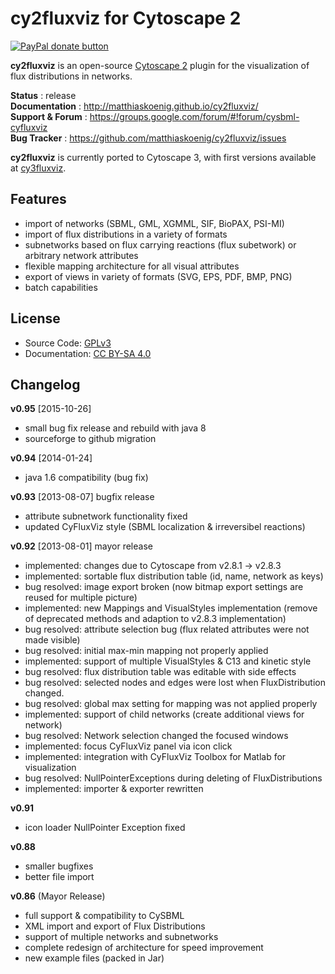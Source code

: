 # cy2fluxviz for Cytoscape 2
<a href="https://www.paypal.com/cgi-bin/webscr?cmd=_s-xclick&amp;hosted_button_id=RYHNRJFBMWD5N" title="Donate to this project using Paypal"><img src="https://img.shields.io/badge/paypal-donate-yellow.svg" alt="PayPal donate button" /></a>

**cy2fluxviz** is an open-source [Cytoscape 2](http://www.cytoscape.org) plugin for the visualization of flux distributions in networks. 

**Status** : release  
**Documentation** : http://matthiaskoenig.github.io/cy2fluxviz/  
**Support & Forum** : https://groups.google.com/forum/#!forum/cysbml-cyfluxviz  
**Bug Tracker** : https://github.com/matthiaskoenig/cy2fluxviz/issues  

**cy2fluxviz** is currently ported to Cytoscape 3, with first versions available at [cy3fluxviz](https://github.com/matthiaskoenig/cy3fluxviz).

## Features
* import of networks (SBML, GML, XGMML, SIF, BioPAX, PSI-MI)
* import of flux distributions in a variety of formats
* subnetworks based on flux carrying reactions (flux subetwork)
  or arbitrary network attributes
* flexible mapping architecture for all visual attributes
* export of views in variety of formats (SVG, EPS, PDF, BMP, PNG)
* batch capabilities

## License
* Source Code: [GPLv3](http://opensource.org/licenses/GPL-3.0)
* Documentation: [CC BY-SA 4.0](http://creativecommons.org/licenses/by-sa/4.0/)

## Changelog
**v0.95** [2015-10-26]
- small bug fix release and rebuild with java 8
- sourceforge to github migration

**v0.94** [2014-01-24]
- java 1.6 compatibility (bug fix)

**v0.93** [2013-08-07] bugfix release
- attribute subnetwork functionality fixed
- updated CyFluxViz style (SBML localization & irreversibel reactions)

**v0.92** [2013-08-01] mayor release
- implemented: changes due to Cytoscape from v2.8.1 -> v2.8.3
- implemented: sortable flux distribution table (id, name, network as keys)
- bug resolved: image export broken (now bitmap export settings are reused for multiple picture)
- implemented: new Mappings and VisualStyles implementation 
				(remove of deprecated methods and adaption to v2.8.3 implementation)
- bug resolved: attribute selection bug (flux related attributes were not made visible)
- bug resolved: initial max-min mapping not properly applied
- implemented: support of multiple VisualStyles & C13 and kinetic style
- bug resolved: flux distribution table was editable with side effects
- bug resolved: selected nodes and edges were lost when FluxDistribution changed.
- bug resolved: global max setting for mapping was not applied properly
- implemented: support of child networks (create additional views for network)
- bug resolved: Network selection changed the focused windows
- implemented: focus CyFluxViz panel via icon click
- implemented: integration with CyFluxViz Toolbox for Matlab for visualization
- bug resolved: NullPointerExceptions during deleting of FluxDistributions 
- implemented: importer & exporter rewritten 

**v0.91**
- icon loader NullPointer Exception fixed

**v0.88**
- smaller bugfixes
- better file import

**v0.86** (Mayor Release)
- full support & compatibility to CySBML
- XML import and export of Flux Distributions
- support of multiple networks and subnetworks
- complete redesign of architecture for speed improvement 
- new example files (packed in Jar)
